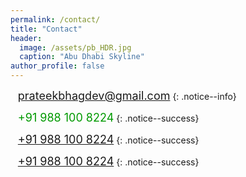 ```yaml
---
permalink: /contact/
title: "Contact"
header:
  image: /assets/pb_HDR.jpg
  caption: "Abu Dhabi Skyline"
author_profile: false
---
```


<i class="fas fa-envelope fa-lg"></i>&nbsp;&nbsp;&nbsp;<font size="4"><a href="mailto:prateekbhagdev@gmail.com" style="text-decoration:none">prateekbhagdev@gmail.com</a></font>
{: .notice--info}

<i class="fas fa-phone fa-lg"></i>&nbsp;&nbsp;&nbsp;<font size="4" color="#009900">+91 988 100 8224</font>
{: .notice--success}

<i class="fas fa-phone fa-lg"></i>&nbsp;&nbsp;&nbsp;<font size="4" color="#009900"><a href="tel:+91-988-100-8224">+91 988 100 8224</a></font>
{: .notice--success}

<i class="fas fa-phone fa-lg"></i>&nbsp;&nbsp;&nbsp;<font size="4"><a href="tel:+91-988-100-8224">+91 988 100 8224</a></font>
{: .notice--success}

